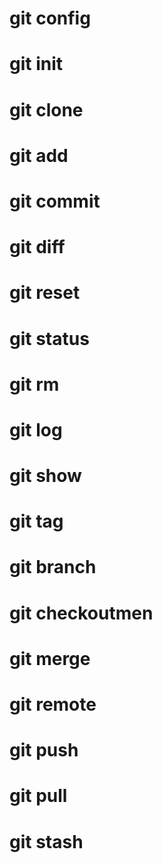 # git config
# git init
# git clone
# git add
# git commit
# git diff
# git reset
# git status
# git rm
# git log
# git show
# git tag
# git branch
# git checkoutmen
# git merge
# git remote
# git push
# git pull
# git stash